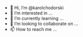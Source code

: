- 👋 Hi, I’m @karolchodorski
- 👀 I’m interested in ...
- 🌱 I’m currently learning ...
- 💞️ I’m looking to collaborate on ...
- 📫 How to reach me ...

<!---
karolchodorski/karolchodorski is a ✨ special ✨ repository because its `README.md` (this file) appears on your GitHub profile.
You can click the Preview link to take a look at your changes.
--->
